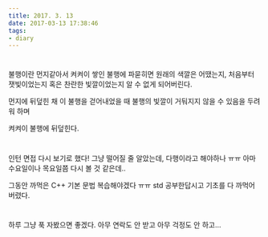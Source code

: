 ```yaml
---
title: 2017. 3. 13
date: 2017-03-13 17:38:46
tags:
- diary
---
```


#

불행이란 먼지같아서
켜켜이 쌓인 불행에 파묻히면
원래의 색깔은 어땠는지,
처음부터 잿빛이었는지 혹은
찬란한 빛깔이었는지
알 수 없게 되어버린다.

먼지에 뒤덮힌 채
이 불행을 걷어내었을 때
불행의 빛깔이 거둬지지 않을 수 있음을 두려워 하며

켜켜이
불행에 뒤덮힌다.

<!-- more -->
#

인턴 면접 다시 보기로 했다!
그냥 떨어질 줄 알았는데, 다행이라고 해야하나 ㅠㅠ
아마 수요일이나 목요일쯤 다시 볼 것 같은데..

그동안 까먹은 C++ 기본 문법 복습해야겠다 ㅠㅠ
std 공부한답시고 기초를 다 까먹어버렸다.


#

하루 그냥 푹 자봤으면 좋겠다.
아무 연락도 안 받고 아무 걱정도 안 하고...
